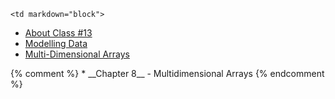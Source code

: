 	<td markdown="block">
* [About Class #13](slides/13/meta.html)
* [Modelling Data](slides/13/modelling-data.html)
* [Multi-Dimensional Arrays](slides/13/nested-arrays.html)
</td>
{% comment %}
	<td markdown="block">
* __Chapter 8__ - Multidimensional Arrays
</td>
{% endcomment %}
	<td markdown="block">
<!--
* [](assignments/.html)
-->
</td>
